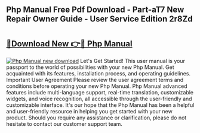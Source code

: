 ## Php Manual Free Pdf Download - Part-aT7 New Repair Owner Guide - User Service Edition 2r8Zd

# <h2><a href="http://cf1300.oget.top/?id=Php+Manual">🔗Download New 👉🔴 Php Manual</a></h2>

[![Php Manual new download](https://i.imgur.com/5g1atiW.png)](http://cf1300.oget.top/?id=Php+Manual)
Let's Get Started! This user manual is your passport to the world of possibilities with your new Php Manual. Get acquainted with its features, installation process, and operating guidelines. Important User Agreement Please review the user agreement terms and conditions before operating your new Php Manual. Php Manual advanced features include multi-language support, real-time translation, customizable widgets, and voice recognition, all accessible through the user-friendly and customizable interface. It's our hope that the Php Manual has been a helpful and user-friendly resource in helping you get started with your new product. Should you require any assistance or clarification, please do not hesitate to contact our customer support team.
